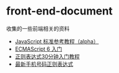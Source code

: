 # front-end-document
收集的一些前端相关的资料

- [JavaScript 标准参考教程（alpha）](http://javascript.ruanyifeng.com/)
- [ECMAScript 6 入门](http://es6.ruanyifeng.com/) 
- [正则表达式30分钟入门教程](https://deerchao.net/tutorials/regex/regex.htm)
- [最新手机号码正则表达式](http://www.jianshu.com/p/e8477fdccbe9)

